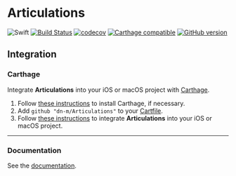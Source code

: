 # Articulations

![Swift](https://img.shields.io/badge/%20in-swift%203.0-orange.svg)
[![Build Status](https://travis-ci.org/dn-m/Articulations.svg?branch=master)](https://travis-ci.org/dn-m/Articulations) 
[![codecov](https://codecov.io/gh/dn-m/Articulations/branch/master/graph/badge.svg)](https://codecov.io/gh/dn-m/Articulations) 
[![Carthage compatible](https://img.shields.io/badge/Carthage-compatible-4BC51D.svg?style=flat)](https://github.com/Carthage/Carthage) 
[![GitHub version](https://badge.fury.io/gh/dn-m%2FArticulations.svg)](https://badge.fury.io/gh/dn-m%2FArticulations) 

## Integration

### Carthage
Integrate **Articulations** into your iOS or macOS project with [Carthage](https://github.com/Carthage/Carthage).

1. Follow [these instructions](https://github.com/Carthage/Carthage#installing-carthage) to install Carthage, if necessary.
2. Add `github "dn-m/Articulations"` to your [Cartfile](https://github.com/Carthage/Carthage/blob/master/Documentation/Artifacts.md#cartfile).
3. Follow [these instructions](https://github.com/Carthage/Carthage#adding-frameworks-to-an-application) to integrate **Articulations** into your iOS or macOS project.

---

### Documentation
See the [documentation](http://dn-m.github.io/Articulations/).
